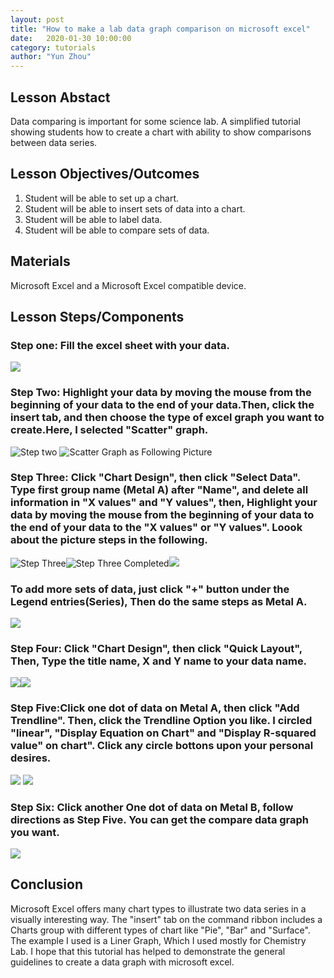 ```yaml
---
layout: post
title: "How to make a lab data graph comparison on microsoft excel" 
date:   2020-01-30 10:00:00
category: tutorials
author: "Yun Zhou" 
---
```


## Lesson Abstact
Data comparing is important for some science lab. A simplified tutorial showing students how to create a chart with ability to show comparisons between data series.
## Lesson Objectives/Outcomes
1. Student will be able to set up a chart.
1. Student will be able to insert sets of data into a chart.
1. Student will be able to label data.
1. Student will be able to compare sets of data.


## Materials

Microsoft Excel and a Microsoft Excel compatible device.


## Lesson Steps/Components
### Step one:  Fill the excel sheet with your data.

![](https://github.com/Yun0613/Technical-Writing/blob/master/Images/1-1.png)

### Step Two: Highlight your data by moving the mouse from the beginning of your data to the end of your data.Then, click the insert tab, and then choose the type of excel graph you want to create.Here, I selected "Scatter" graph.

![Step two](https://github.com/Yun0613/Technical-Writing/blob/master/Images/Screen%20Shot%202020-02-03%20at%2013.28.25.png) ![Scatter Graph as Following Picture](https://github.com/Yun0613/Technical-Writing/blob/master/Images/Screen%20Shot%202020-02-03%20at%2013.31.30.png)

### Step Three: Click "Chart Design", then click "Select Data". Type first group name (Metal A) after "Name", and delete all information in "X values" and "Y values", then, Highlight your data by moving the mouse from the beginning of your data to the end of your data to the "X values" or "Y values". Loook about the picture steps in the following. 


![Step Three](https://github.com/Yun0613/Technical-Writing/blob/master/Images/Screen%20Shot%202020-02-03%20at%2013.37.21.png)![Step Three Completed](https://github.com/Yun0613/Technical-Writing/blob/master/Images/Screen%20Shot%202020-02-03%20at%2013.37.44.png)![](https://github.com/Yun0613/Technical-Writing/blob/master/Images/Screen%20Shot%202020-02-03%20at%2013.37.34.png)

### To add more sets of data, just click "+" button under the Legend entries(Series), Then do the same steps as Metal A. 

![](https://github.com/Yun0613/Technical-Writing/blob/master/Images/Screen%20Shot%202020-02-03%20at%2013.38.10.png)

### Step Four: Click "Chart Design", then click "Quick Layout", Then, Type the title name, X and Y name to your data name.

![](https://github.com/Yun0613/Technical-Writing/blob/master/Images/Screen%20Shot%202020-02-03%20at%2013.50.24.png)![](https://github.com/Yun0613/Technical-Writing/blob/master/Images/Screen%20Shot%202020-02-03%20at%2013.53.25.png)

### Step Five:Click one dot of data on Metal A, then click "Add Trendline". Then, click the Trendline Option you like. I circled "linear", "Display Equation on Chart" and "Display R-squared value" on chart". Click any circle bottons upon your personal desires.

![](https://github.com/Yun0613/Technical-Writing/blob/master/Images/Screen%20Shot%202020-02-03%20at%2014.08.00.png)
![](https://github.com/Yun0613/Technical-Writing/blob/master/Images/Screen%20Shot%202020-02-03%20at%2014.08.14.png)

### Step Six: Click another One dot of data on Metal B, follow directions as Step Five. You can get the compare data graph you want. 

![](https://github.com/Yun0613/Technical-Writing/blob/master/Images/Screen%20Shot%202020-02-03%20at%2014.08.28.png)


## Conclusion
Microsoft Excel offers many chart types to illustrate two data series in a visually interesting way. The "insert" tab on the command ribbon includes a Charts group with different types of chart like "Pie", "Bar" and "Surface". The example I used is a Liner Graph, Which I used mostly for Chemistry Lab. I hope that this tutorial has helped to demonstrate the general guidelines to create a data graph with microsoft excel.
